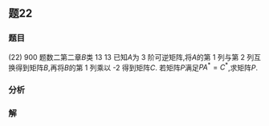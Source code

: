 ## 题22
### 题目
(22) 900 题数二第二章$B$类 13 
13 已知$A$为 3 阶可逆矩阵,将$A$的第 1 列与第 2 列互换得到矩阵$B$,再将$B$的第 1 列乘以 -2 得到矩阵$C$. 若矩阵$P$满足$PA^* = C^*$,求矩阵$P$.
### 分析

### 解